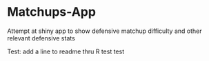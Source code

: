 # Matchups-App
Attempt at shiny app to show defensive matchup difficulty and other relevant defensive stats

Test: add a line to readme thru R test test 
